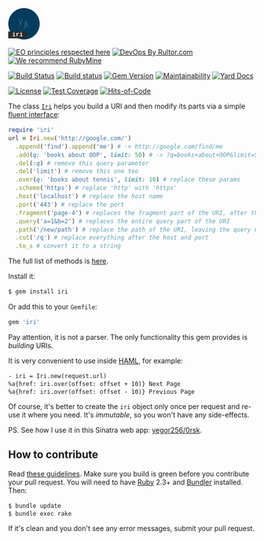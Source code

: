 <img src="/logo.svg" width="64px" height="64px"/>

[![EO principles respected here](https://www.elegantobjects.org/badge.svg)](https://www.elegantobjects.org)
[![DevOps By Rultor.com](http://www.rultor.com/b/yegor256/iri)](http://www.rultor.com/p/yegor256/iri)
[![We recommend RubyMine](https://www.elegantobjects.org/rubymine.svg)](https://www.jetbrains.com/ruby/)

[![Build Status](https://travis-ci.org/yegor256/iri.svg)](https://travis-ci.org/yegor256/iri)
[![Build status](https://ci.appveyor.com/api/projects/status/5hj65olpn2tds4al?svg=true)](https://ci.appveyor.com/project/yegor256/iri)
[![Gem Version](https://badge.fury.io/rb/iri.svg)](http://badge.fury.io/rb/iri)
[![Maintainability](https://api.codeclimate.com/v1/badges/7018d2fe438103828685/maintainability)](https://codeclimate.com/github/yegor256/iri/maintainability)
[![Yard Docs](http://img.shields.io/badge/yard-docs-blue.svg)](http://rubydoc.info/github/yegor256/iri/master/frames)

[![License](https://img.shields.io/badge/license-MIT-green.svg)](https://github.com/yegor256/iri/blob/master/LICENSE.txt)
[![Test Coverage](https://img.shields.io/codecov/c/github/yegor256/iri.svg)](https://codecov.io/github/yegor256/iri?branch=master)
[![Hits-of-Code](https://hitsofcode.com/github/yegor256/iri)](https://hitsofcode.com/view/github/yegor256/iri)

The class [`Iri`](https://www.rubydoc.info/github/yegor256/iri/master/Iri)
helps you build a URI and then modify its
parts via a simple [fluent interface](https://en.wikipedia.org/wiki/Fluent_interface):

```ruby
require 'iri'
url = Iri.new('http://google.com/')
  .append('find').append('me') # -> http://google.com/find/me
  .add(q: 'books about OOP', limit: 50) # -> ?q=books+about+OOP&limit=50
  .del(:q) # remove this query parameter
  .del('limit') # remove this one too
  .over(q: 'books about tennis', limit: 10) # replace these params
  .scheme('https') # replace 'http' with 'https'
  .host('localhost') # replace the host name
  .port('443') # replace the port
  .fragment('page-4') # replaces the fragment part of the URI, after the '#'
  .query('a=1&b=2') # replaces the entire query part of the URI
  .path('/new/path') # replace the path of the URI, leaving the query untouched
  .cut('/q') # replace everything after the host and port
  .to_s # convert it to a string
```

The full list of methods is [here](https://www.rubydoc.info/github/yegor256/iri/master/Iri).

Install it:

```bash
$ gem install iri
```

Or add this to your `Gemfile`:

```bash
gem 'iri'
```

Pay attention, it is not a parser. The only functionality this gem provides
is _building_ URIs.

It is very convenient to use inside
[HAML](http://haml.info/tutorial.html), for example:

```haml
- iri = Iri.new(request.url)
%a{href: iri.over(offset: offset + 10)} Next Page
%a{href: iri.over(offset: offset - 10)} Previous Page
```

Of course, it's better to create the `iri` object only once per request
and re-use it where you need. It's _immutable_, so you won't have any
side-effects.

PS. See how I use it in this Sinatra web app: [yegor256/0rsk](https://github.com/yegor256/0rsk).

## How to contribute

Read [these guidelines](https://www.yegor256.com/2014/04/15/github-guidelines.html).
Make sure you build is green before you contribute
your pull request. You will need to have [Ruby](https://www.ruby-lang.org/en/) 2.3+ and
[Bundler](https://bundler.io/) installed. Then:

```
$ bundle update
$ bundle exec rake
```

If it's clean and you don't see any error messages, submit your pull request.
